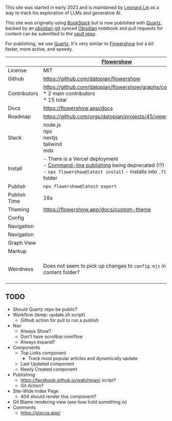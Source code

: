 This site was started in early 2023 and is maintained by [Leonard Lin](https://leonardlin.com/)  as a way to track his exploration of LLMs and generative AI.

This site was originally using [BookStack](https://www.bookstackapp.com/) but is now published with [Quartz](https://quartz.jzhao.xyz/), backed by an [obsidian-git](https://github.com/denolehov/obsidian-git) synced [Obisdian](https://obsidian.md/) notebook and pull requests for content can be submitted to the [vault repo](https://github.com/AUGMXNT/llm-tracker.info-vault/).

For publishing, we use [Quartz](https://quartz.jzhao.xyz/). It's very similar to [Flowershow](https://flowershow.app/) but a bit faster, more active, and speedy.

|  | [Flowershow](https://flowershow.app) | [Quartz](https://quartz.jzhao.xyz/) |
| ---- | ---- | ---- |
| License | MIT | MIT |
| Github | https://github.com/datopian/flowershow | https://github.com/jackyzha0/quartz |
| Contributors | https://github.com/datopian/flowershow/graphs/contributors<br>* 2 main contributors<br>* 15 total | https://github.com/jackyzha0/quartz/graphs/contributors<br>* 1 main contributor<br>* 100 contributors (most 1 commit) |
| Docs | https://flowershow.app/docs | https://quartz.jzhao.xyz/ |
| Roadmap | https://github.com/orgs/datopian/projects/45/views/5 |  |
| Stack | node.js<br>npx<br>nextjs<br>tailwind<br>mdx | node.js<br>npx<br>preact |
| Install | - There is a Vercel deployment<br>- [Command-line publishing](https://flowershow.app/docs/publish-tutorial) being deprecated (!?)<br>- `npx flowershow@latest install` -  installs into `.flowershow` folder | - https://quartz.jzhao.xyz/#-get-started<br>- Clone or fork repo |
| Publish | `npx flowershow@latest export` | `npx quartz build` |
| Publish Time | 16s | 2.6s |
| Theming | https://flowershow.app/docs/custom-theme | https://quartz.jzhao.xyz/layout |
| Config |  |  |
| Navigation |  |  |
| Navigation |  |  |
| Graph View |  |  |
| Markup |  |  |
| Weirdness | Does not seem to pick up changes to `config.mjs` in the content folder? | When generating, the `public` folder, although it has the same inode appears empty when directly mounted in docker (for Caddy). This can be worked around by mounting the parent folder |

## TODO
* Should Quartz repo be public?
* Workflow (temp: update.sh script)
	* Github action for pull to run a publish
* Nav
	* Always Show?
	* Don't have scrollbar:overflow
	* Always expand?
* Components
	* Top Links component
		* Track most popular articles and dynamically update
	* Last Updated component
	* Newly Created component
* Publishing
	* https://facebook.github.io/watchman/ script?
	* Git Action?
* Site-Wide Index Page
	* 404 should render this component?
* Git Blame rendering view (see how hold something is)
* Comments
	* https://giscus.app/